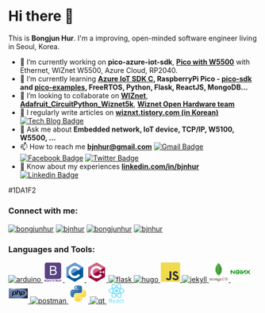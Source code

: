 # Hi there 👋
This is **Bongjun Hur**. I'm a improving, open-minded software engineer living in Seoul, Korea.

- 🔭 I’m currently working on **pico-azure-iot-sdk**, [**Pico with W5500**](https://github.com/bjnhur/pico-W5500) with Ethernet, WIZnet W5500, Azure Cloud, RP2040.
- 🌱 I’m currently learning **[Azure IoT SDK C](https://github.com/Azure/azure-iot-sdk-c), RaspberryPi Pico - [pico-sdk](https://github.com/raspberrypi/pico-sdk) and [pico-examples](https://github.com/raspberrypi/pico-examples), FreeRTOS, Python, Flask, ReactJS, MongoDB...**
- 👯 I’m looking to collaborate on [**WIZnet**](https://github.com/Wiznet), [**Adafruit_CircuitPython_Wiznet5k**](https://github.com/bjnhur/Adafruit_CircuitPython_Wiznet5k), [**Wiznet Open Hardware team**](https://github.com/Wiznet-OpenHardware) 
- 📝 I regularly write articles on [**wiznxt.tistory.com (in Korean)**](https://wiznxt.tistory.com/) [![Tech Blog Badge](http://img.shields.io/badge/-Tech%20blog-FFCD00?style=flat-square&logo=kakao&link=https://wiznxt.tistory.com/)](https://wiznxt.tistory.com/)
- 💬 Ask me about **Embedded network, IoT device, TCP/IP, W5100, W5500, ...**
- 📫 How to reach me **bjnhur@gmail.com** [![Gmail Badge](https://img.shields.io/badge/Gmail-d14836?style=flat-square&logo=Gmail&logoColor=white&link=mailto:bjnhur@gmail.com)](mailto:bjnhur@gmail.com) [![Facebook Badge](https://img.shields.io/badge/facebook-1877f2?style=flat-square&logo=facebook&logoColor=white&link=https://www.facebook.com/bongjunhur)](https://www.facebook.com/bongjunhur)  [![Twitter Badge](https://img.shields.io/badge/twitter-1DA1F2?style=flat-square&logo=twitter&logoColor=white&link=https://twitter.com/bongjunhur)](https://twitter.com/bongjunhur)
- 📄 Know about my experiences [**linkedin.com/in/bjnhur**](www.linkedin.com/in/bjnhur) [![Linkedin Badge](https://img.shields.io/badge/-LinkedIn-blue?style=flat-square&logo=Linkedin&logoColor=white&link=https://www.linkedin.com/in/bjnhur/)](https://www.linkedin.com/in/bjnhur/)

#1DA1F2

<h3 align="left">Connect with me:</h3>
<p align="left">
<a href="" target="blank"><img align="center" src="https://raw.githubusercontent.com/rahuldkjain/github-profile-readme-generator/master/src/images/icons/Social/twitter.svg" alt="bongjunhur" height="30" width="40" /></a>
<a href="https://linkedin.com/in/bjnhur" target="blank"><img align="center" src="https://raw.githubusercontent.com/rahuldkjain/github-profile-readme-generator/master/src/images/icons/Social/linked-in-alt.svg" alt="bjnhur" height="30" width="40" /></a>
<a href="https://fb.com/bongjunhur" target="blank"><img align="center" src="https://raw.githubusercontent.com/rahuldkjain/github-profile-readme-generator/master/src/images/icons/Social/facebook.svg" alt="bongjunhur" height="30" width="40" /></a>
<a href="https://instagram.com/bjnhur" target="blank"><img align="center" src="https://raw.githubusercontent.com/rahuldkjain/github-profile-readme-generator/master/src/images/icons/Social/instagram.svg" alt="bjnhur" height="30" width="40" /></a>
</p>

<h3 align="left">Languages and Tools:</h3>
<p align="left"> <a href="https://www.arduino.cc/" target="_blank"> <img src="https://cdn.worldvectorlogo.com/logos/arduino-1.svg" alt="arduino" width="40" height="40"/> </a> <a href="https://getbootstrap.com" target="_blank"> <img src="https://raw.githubusercontent.com/devicons/devicon/master/icons/bootstrap/bootstrap-plain-wordmark.svg" alt="bootstrap" width="40" height="40"/> </a> <a href="https://www.cprogramming.com/" target="_blank"> <img src="https://raw.githubusercontent.com/devicons/devicon/master/icons/c/c-original.svg" alt="c" width="40" height="40"/> </a> <a href="https://www.w3schools.com/cpp/" target="_blank"> <img src="https://raw.githubusercontent.com/devicons/devicon/master/icons/cplusplus/cplusplus-original.svg" alt="cplusplus" width="40" height="40"/> </a> <a href="https://flask.palletsprojects.com/" target="_blank"> <img src="https://www.vectorlogo.zone/logos/pocoo_flask/pocoo_flask-icon.svg" alt="flask" width="40" height="40"/> </a> <a href="https://gohugo.io/" target="_blank"> <img src="https://api.iconify.design/logos-hugo.svg" alt="hugo" width="40" height="40"/> </a> <a href="https://developer.mozilla.org/en-US/docs/Web/JavaScript" target="_blank"> <img src="https://raw.githubusercontent.com/devicons/devicon/master/icons/javascript/javascript-original.svg" alt="javascript" width="40" height="40"/> </a> <a href="https://jekyllrb.com/" target="_blank"> <img src="https://www.vectorlogo.zone/logos/jekyllrb/jekyllrb-icon.svg" alt="jekyll" width="40" height="40"/> </a> <a href="https://www.mongodb.com/" target="_blank"> <img src="https://raw.githubusercontent.com/devicons/devicon/master/icons/mongodb/mongodb-original-wordmark.svg" alt="mongodb" width="40" height="40"/> </a> <a href="https://www.nginx.com" target="_blank"> <img src="https://raw.githubusercontent.com/devicons/devicon/master/icons/nginx/nginx-original.svg" alt="nginx" width="40" height="40"/> </a> <a href="https://www.php.net" target="_blank"> <img src="https://raw.githubusercontent.com/devicons/devicon/master/icons/php/php-original.svg" alt="php" width="40" height="40"/> </a> <a href="https://postman.com" target="_blank"> <img src="https://www.vectorlogo.zone/logos/getpostman/getpostman-icon.svg" alt="postman" width="40" height="40"/> </a> <a href="https://www.python.org" target="_blank"> <img src="https://raw.githubusercontent.com/devicons/devicon/master/icons/python/python-original.svg" alt="python" width="40" height="40"/> </a> <a href="https://www.qt.io/" target="_blank"> <img src="https://upload.wikimedia.org/wikipedia/commons/0/0b/Qt_logo_2016.svg" alt="qt" width="40" height="40"/> </a> <a href="https://reactjs.org/" target="_blank"> <img src="https://raw.githubusercontent.com/devicons/devicon/master/icons/react/react-original-wordmark.svg" alt="react" width="40" height="40"/> </a> </p>
